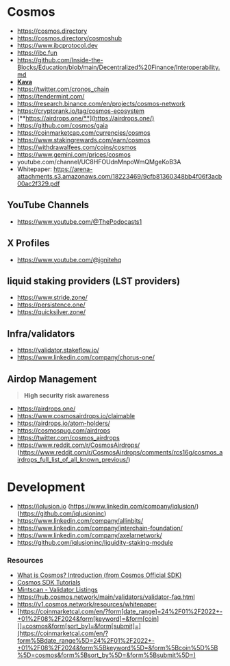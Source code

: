 # Cosmos

- https://cosmos.directory
- https://cosmos.directory/cosmoshub
- https://www.ibcprotocol.dev
- https://ibc.fun
- https://github.com/Inside-the-Blocks/Education/blob/main/Decentralized%20Finance/Interoperability.md
- [**Kava**](https://www.notion.so/879bc42b5e7d46dc855599a910b1a974?pvs=21)
- https://twitter.com/cronos_chain
- https://tendermint.com/
- https://research.binance.com/en/projects/cosmos-network
- https://cryptorank.io/tag/cosmos-ecosystem
- [**https://airdrops.one/**](https://airdrops.one/)
- https://github.com/cosmos/gaia
- https://coinmarketcap.com/currencies/cosmos
- https://www.stakingrewards.com/earn/cosmos
- https://withdrawalfees.com/coins/cosmos
- https://www.gemini.com/prices/cosmos
- youtube.com/channel/UC8HFOUdnMnpoWmQMgeKoB3A
- Whitepaper: https://arena-attachments.s3.amazonaws.com/18223469/9cfb81360348bb4f06f3acb00ac2f329.pdf

## YouTube Channels

- https://www.youtube.com/@ThePodocasts1

## X Profiles
- https://www.youtube.com/@ignitehq

## liquid staking providers (LST providers)
- https://www.stride.zone/
- https://persistence.one/
- https://quicksilver.zone/

## Infra/validators
- https://validator.stakeflow.io/
- https://www.linkedin.com/company/chorus-one/

## Airdop Management

> **High security risk awareness**

- https://airdrops.one/
- https://www.cosmosairdrops.io/claimable
- https://airdrops.io/atom-holders/
- https://cosmospug.com/airdrops
- https://twitter.com/cosmos_airdrops
- https://www.reddit.com/r/CosmosAirdrops/ (https://www.reddit.com/r/CosmosAirdrops/comments/rcs16g/cosmos_airdrops_full_list_of_all_known_previous/)

# Development

- https://iqlusion.io (https://www.linkedin.com/company/iqlusion/) (https://github.com/iqlusioninc)
- https://www.linkedin.com/company/allinbits/
- https://www.linkedin.com/company/interchain-foundation/
- https://www.linkedin.com/company/axelarnetwork/
- https://github.com/iqlusioninc/liquidity-staking-module

### Resources

- [What is Cosmos? Introduction (from Cosmos Official SDK)](https://v1.cosmos.network/intro)
- [Cosmos SDK Tutorials](https://tutorials.cosmos.network/)
- [Mintscan - Validator Listings](https://www.mintscan.io/cosmos/validators)
- https://hub.cosmos.network/main/validators/validator-faq.html
- https://v1.cosmos.network/resources/whitepaper
- [https://coinmarketcal.com/en/?form[date_range]=24%2F01%2F2022+-+01%2F08%2F2024&form[keyword]=&form[coin][]=cosmos&form[sort_by]=&form[submit]=](https://coinmarketcal.com/en/?form%5Bdate_range%5D=24%2F01%2F2022+-+01%2F08%2F2024&form%5Bkeyword%5D=&form%5Bcoin%5D%5B%5D=cosmos&form%5Bsort_by%5D=&form%5Bsubmit%5D=)
